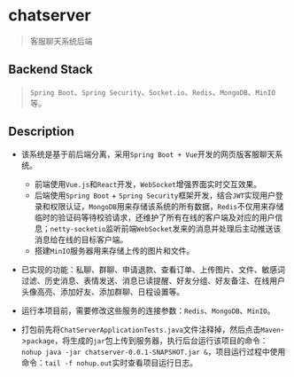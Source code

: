 # chatserver

> 客服聊天系统后端

## Backend Stack

> `Spring Boot`、`Spring Security`、`Socket.io`、`Redis`、`MongoDB`、`MinIO`等。

## Description

- 该系统是基于前后端分离，采用`Spring Boot + Vue`开发的网页版客服聊天系统。

  - 前端使用`Vue.js`和`React`开发，`WebSocket`增强界面实时交互效果。
  - 后端使用`Spring Boot` + `Spring Security`框架开发，结合`JWT`实现用户登录和权限认证，`MongoDB`用来存储该系统的所有数据，`Redis`不仅用来存储临时的验证码等待校验请求，还维护了所有在线的客户端及对应的用户信息；`netty-socketio`监听前端`WebSocket`发来的消息并处理后主动推送该消息给在线的目标客户端。
  - 搭建`MinIO`服务器用来存储上传的图片和文件。
- 已实现的功能：私聊、群聊、申请退款、查看订单、上传图片、文件、敏感词过滤、历史消息、表情发送、消息已读提醒、好友分组、好友备注、在线用户头像高亮、添加好友、添加群聊、日程设置等。
- 运行本项目前，需要修改这些服务的连接参数：`Redis`、`MongoDB`、`MinIO`。

- 打包前先将`ChatServerApplicationTests.java`文件注释掉，然后点击`Maven`->`package`，将生成的`jar`包上传到服务器，执行后台运行该项目的命令：`nohup java -jar chatserver-0.0.1-SNAPSHOT.jar &`，项目运行过程中使用命令：`tail -f nohup.out`实时查看项目运行日志。

